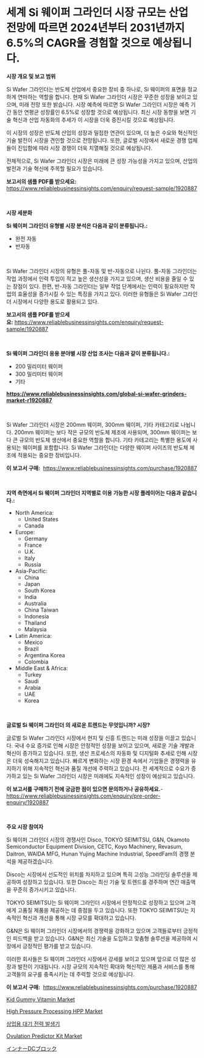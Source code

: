 <p><h1>세계 Si 웨이퍼 그라인더 시장 규모는 산업 전망에 따르면 2024년부터 2031년까지 6.5%의 CAGR을 경험할 것으로 예상됩니다.</h1></p><p><strong>시장 개요 및 보고 범위</strong></p>
<p><p>Si Wafer 그라인더는 반도체 산업에서 중요한 장비 중 하나로, Si 웨이퍼의 표면을 정교하게 연마하는 역할을 합니다. 현재 Si Wafer 그라인더 시장은 꾸준한 성장을 보이고 있으며, 미래 전망 또한 밝습니다. 시장 예측에 따르면 Si Wafer 그라인더 시장은 예측 기간 동안 연평균 성장률인 6.5%로 성장할 것으로 예상됩니다. 최신 시장 동향을 보면 기술 혁신과 산업 자동화의 추세가 이 시장을 더욱 증진시킬 것으로 예상됩니다.</p><p>이 시장의 성장은 반도체 산업의 성장과 밀접한 연관이 있으며, 더 높은 수요와 혁신적인 기술 발전이 시장을 견인할 것으로 전망됩니다. 또한, 글로벌 시장에서 새로운 경쟁 업체들이 진입함에 따라 시장 경쟁이 더욱 치열해질 것으로 예상됩니다.</p><p>전체적으로, Si Wafer 그라인더 시장은 미래에 큰 성장 가능성을 가지고 있으며, 산업의 발전과 기술 혁신에 주목할 필요가 있습니다.</p></p>
<p><strong>보고서의 샘플 PDF를 받으세요:</strong> <a href="https://www.reliablebusinessinsights.com/enquiry/request-sample/1920887">https://www.reliablebusinessinsights.com/enquiry/request-sample/1920887</a></p>
<p>&nbsp;</p>
<p><strong>시장 세분화</strong></p>
<p><strong>Si 웨이퍼 그라인더 유형별 시장 분석은 다음과 같이 분류됩니다.:</strong></p>
<p><ul><li>완전 자동</li><li>반자동</li></ul></p>
<p>&nbsp;</p>
<p><p>Si Wafer 그라인더 시장의 유형은 풀-자동 및 반-자동으로 나뉜다. 풀-자동 그라인더는 작업 과정에서 인력 투입이 적고 높은 생산성을 가지고 있으며, 생산 비용을 줄일 수 있는 장점이 있다. 한편, 반-자동 그라인더는 일부 작업 단계에서는 인력이 필요하지만 작업의 효율성을 증가시킬 수 있는 특징을 가지고 있다. 이러한 유형들은 Si Wafer 그라인더 시장에서 다양한 용도로 활용되고 있다.</p></p>
<p><strong>보고서의 샘플 PDF를 받으세요:</strong>&nbsp;<a href="https://www.reliablebusinessinsights.com/enquiry/request-sample/1920887">https://www.reliablebusinessinsights.com/enquiry/request-sample/1920887</a></p>
<p>&nbsp;</p>
<p><strong> Si 웨이퍼 그라인더 응용 분야별 시장 산업 조사는 다음과 같이 분류됩니다.:</strong></p>
<p><ul><li>200 밀리미터 웨이퍼</li><li>300 밀리미터 웨이퍼</li><li>기타</li></ul></p>
<p><strong><a href="https://www.reliablebusinessinsights.com/global-si-wafer-grinders-market-r1920887">https://www.reliablebusinessinsights.com/global-si-wafer-grinders-market-r1920887</a></strong></p>
<p>&nbsp;</p>
<p><p>Si Wafer 그라인더 시장은 200mm 웨이퍼, 300mm 웨이퍼, 기타 카테고리로 나뉩니다. 200mm 웨이퍼는 보다 작은 규모의 반도체 제조에 사용되며, 300mm 웨이퍼는 보다 큰 규모의 반도체 생산에서 중요한 역할을 합니다. 기타 카테고리는 특별한 용도에 사용되는 웨이퍼를 포함합니다. Si Wafer 그라인더는 다양한 웨이퍼 사이즈의 반도체 제조에 적용되는 중요한 장비입니다.</p></p>
<p><strong>이 보고서 구매:</strong>&nbsp; <a href="https://www.reliablebusinessinsights.com/purchase/1920887">https://www.reliablebusinessinsights.com/purchase/1920887</a></p>
<p>&nbsp;</p>
<p><strong>지역 측면에서 Si 웨이퍼 그라인더 지역별로 이용 가능한 시장 플레이어는 다음과 같습니다.:</strong></p>
<p><ul>
    <li>
        North America:
        <ul>
            <li>United States</li>
            <li>Canada</li>
        </ul>
    </li>
    <li>
        Europe:
        <ul>
            <li>Germany</li>
            <li>France</li>
            <li>U.K.</li>
            <li>Italy</li>
            <li>Russia</li>
        </ul>
    </li>
    <li>
        Asia-Pacific:
        <ul>
            <li>China</li>
            <li>Japan</li>
            <li>South Korea</li>
            <li>India</li>
            <li>Australia</li>
            <li>China Taiwan</li>
            <li>Indonesia</li>
            <li>Thailand</li>
            <li>Malaysia</li>
        </ul>
    </li>
    <li>
        Latin America:
        <ul>
            <li>Mexico</li>
            <li>Brazil</li>
            <li>Argentina Korea</li>
            <li>Colombia</li>
        </ul>
    </li>
    <li>
        Middle East & Africa:
        <ul>
            <li>Turkey</li>
            <li>Saudi</li>
            <li>Arabia</li>
            <li>UAE</li>
            <li>Korea</li>
        </ul>
    </li>
    </ul></p>
<p>&nbsp;</p>
<p><strong>글로벌 Si 웨이퍼 그라인더 의 새로운 트렌드는 무엇입니까? 시장?</strong></p>
<p><p>글로벌 Si Wafer 그라인더 시장에서 현지 및 신흥 트렌드는 미래 성장을 이끌고 있습니다. 국내 수요 증가로 인해 시장은 안정적인 성장을 보이고 있으며, 새로운 기술 개발과 혁신이 증가하고 있습니다. 또한, 생산 프로세스의 자동화 및 디지털화 추세로 인해 시장은 더욱 성숙해지고 있습니다. 빠르게 변화하는 시장 환경 속에서 기업들은 경쟁력을 유지하기 위해 지속적인 혁신과 품질 개선에 주력하고 있습니다. 전 세계적으로 수요가 증가하고 있는 Si Wafer 그라인더 시장은 미래에도 지속적인 성장이 예상되고 있습니다.</p></p>
<p><strong>이 보고서를 구매하기 전에 궁금한 점이 있으면 문의하거나 공유하세요.</strong>- <a href="https://www.reliablebusinessinsights.com/enquiry/pre-order-enquiry/1920887">https://www.reliablebusinessinsights.com/enquiry/pre-order-enquiry/1920887</a></p>
<p>&nbsp;</p>
<p><strong>주요 시장 참여자</strong></p>
<p><p>Si 웨이퍼 그라인더 시장의 경쟁사인 Disco, TOKYO SEIMITSU, G&N, Okamoto Semiconductor Equipment Division, CETC, Koyo Machinery, Revasum, Daitron, WAIDA MFG, Hunan Yujing Machine Industrial, SpeedFam의 경쟁 분석을 제공하겠습니다.</p><p>Disco는 시장에서 선도적인 위치를 차지하고 있으며 특히 고성능 그라인딩 솔루션을 제공하여 성장하고 있습니다. 또한 Disco는 최신 기술 및 트렌드를 경주하며 연간 매출액을 꾸준히 증가시키고 있습니다.</p><p>TOKYO SEIMITSU는 Si 웨이퍼 그라인더 시장에서 안정적으로 성장하고 있으며 고객에게 고품질 제품을 제공하는 데 중점을 두고 있습니다. 또한 TOKYO SEIMITSU는 지속적인 혁신과 개선을 통해 시장 규모를 확대하고 있습니다.</p><p>G&N은 Si 웨이퍼 그라인더 시장에서의 경쟁력을 강화하고 있으며 고객들로부터 긍정적인 피드백을 받고 있습니다. G&N은 최신 기술을 도입하고 맞춤형 솔루션을 제공하여 시장에서 긍정적인 평가를 받고 있습니다.</p><p>이러한 회사들은 Si 웨이퍼 그라인더 시장에서 강세를 보이고 있으며 앞으로 더 많은 성장과 발전이 기대됩니다. 시장 규모의 지속적인 확대와 혁신적인 제품과 서비스를 통해 고객들의 요구를 충족시키는 데 주력할 것으로 예상됩니다.</p></p>
<p><strong>이 보고서 구매:</strong>&nbsp;&nbsp;<a href="https://www.reliablebusinessinsights.com/purchase/1920887">https://www.reliablebusinessinsights.com/purchase/1920887</a></p>
<p><p><a href="https://github.com/wwwkeltoum/Market-Research-Report-List-3/blob/main/kid-gummy-vitamin-market.md">Kid Gummy Vitamin Market</a></p><p><a href="https://issuu.com/reportprime-2/docs/high-pressure-processing-hpp-market_f2d28bae54b23a">High Pressure Processing HPP Market</a></p><p><a href="https://github.com/gambitz1998/Market-Research-Report-List-1/blob/main/4799868107565.md">상업용 대기 전력 발생기</a></p><p><a href="https://github.com/gamblestampleyjenny50m5sl6/Market-Research-Report-List-3/blob/main/ovulation-predictor-kit-market.md">Ovulation Predictor Kit Market</a></p><p><a href="https://github.com/mathieurico66/Market-Research-Report-List-2/blob/main/2772760113002.md">インナーDCブロック</a></p></p>